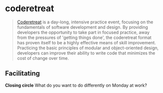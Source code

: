 # coderetreat #

> [Coderetreat](http://coderetreat.org/) is a day-long, intensive practice event, focusing on the fundamentals of software development and design. By providing developers the opportunity to take part in focused practice, away from the pressures of 'getting things done', the coderetreat format has proven itself to be a highly effective means of skill improvement. Practicing the basic principles of modular and object-oriented design, developers can improve their ability to write code that minimizes the cost of change over time.

## Facilitating ##

**Closing circle** What do you want to do differently on Monday at work?